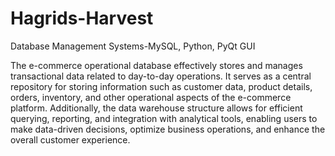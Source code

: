 # Hagrids-Harvest
Database Management Systems-MySQL, Python, PyQt GUI<br>

The e-commerce operational database effectively stores and manages transactional data related to day-to-day operations. It serves as a central repository for storing information such as customer data, product details, orders, inventory, and other operational aspects of the e-commerce platform. Additionally, the data warehouse structure allows for efficient querying, reporting, and integration with analytical tools, enabling users to make data-driven decisions, optimize business operations, and enhance the overall customer experience.<br>
